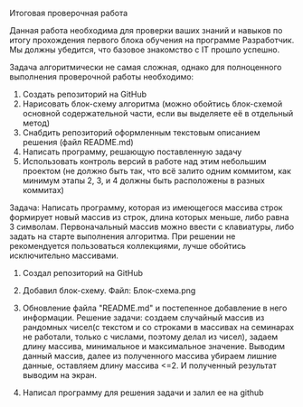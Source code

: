 Итоговая проверочная работа

Данная работа необходима для проверки ваших знаний и навыков по итогу прохождения первого блока обучения на программе Разработчик. Мы должны убедится, что базовое знакомство с IT прошло успешно.

Задача алгоритмически не самая сложная, однако для полноценного выполнения проверочной работы необходимо:

1. Создать репозиторий на GitHub
2. Нарисовать блок-схему алгоритма (можно обойтись блок-схемой основной содержательной части, если вы выделяете её в отдельный метод)
3. Снабдить репозиторий оформленным текстовым описанием решения (файл README.md)
4. Написать программу, решающую поставленную задачу
5. Использовать контроль версий в работе над этим небольшим проектом (не должно быть так, что всё залито одним коммитом, как минимум этапы 2, 3, и 4 должны быть расположены в разных коммитах)

Задача: Написать программу, которая из имеющегося массива строк формирует новый массив из строк, длина которых меньше, либо равна 3 символам. Первоначальный массив можно ввести с клавиатуры, либо задать на старте выполнения алгоритма. При решении не рекомендуется пользоваться коллекциями, лучше обойтись исключительно массивами.

1. Создал репозиторий на GitHub

2. Добавил блок-схему. Файл: Блок-схема.png

3. Обновление файла "README.md" и постепенное добавление в него информации.
   Решение задачи: создаем случайный массив из рандомных чисел(с текстом и со строками в массивах на семинарах не работали, только с числами, поэтому делал из чисел), задаем длину массива, минимальное и максимальное значение. Выводим данный массив, далее из полученного массива убираем лишние данные, оставляем длину массива <=2. И полученный результат выводим на экран.

4. Написал программу для решения задачи и залил ее на github


